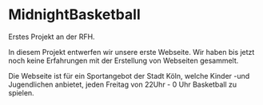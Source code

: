 # MidnightBasketball
Erstes Projekt an der RFH.

In diesem Projekt entwerfen wir unsere erste Webseite.
Wir haben bis jetzt noch keine Erfahrungen mit der Erstellung von Webseiten gesammelt.

Die Webseite ist für ein Sportangebot der Stadt Köln, welche Kinder -und Jugendlichen anbietet, jeden Freitag von 22Uhr - 0 Uhr Basketball zu spielen.


